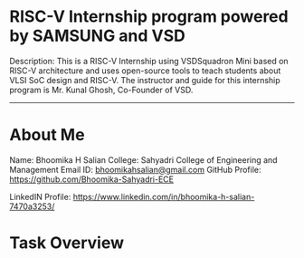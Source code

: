 # RISC-V Internship program powered by SAMSUNG and VSD
Description: This is a RISC-V Internship using VSDSquadron Mini based on RISC-V architecture and uses open-source tools to teach students about VLSI SoC design and RISC-V. The instructor and guide for this internship program is Mr. Kunal Ghosh, Co-Founder of VSD.
_________________________________________________________________________________________________________________________________________________________________
# About Me

Name: Bhoomika H Salian
College: Sahyadri College of Engineering and Management
Email ID: bhoomikahsalian@gmail.com
GitHub Profile: https://github.com/Bhoomika-Sahyadri-ECE

LinkedIN Profile: https://www.linkedin.com/in/bhoomika-h-salian-7470a3253/

# Task Overview
